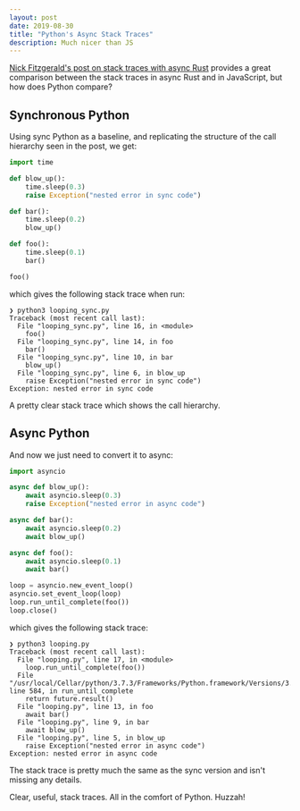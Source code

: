 ```yaml
---
layout: post
date: 2019-08-30
title: "Python's Async Stack Traces"
description: Much nicer than JS
---
```



[Nick Fitzgerald's post on stack traces with async Rust](http://fitzgeraldnick.com/2019/08/27/async-stacks-in-rust.html) provides a great comparison between the stack traces in async Rust and in JavaScript, but how does Python compare?


## Synchronous Python

Using sync Python as a baseline, and replicating the structure of the call hierarchy seen in the post, we get:

```python
import time

def blow_up():
    time.sleep(0.3)
    raise Exception("nested error in sync code")

def bar():
    time.sleep(0.2)
    blow_up()

def foo():
    time.sleep(0.1)
    bar()

foo()
```

which gives the following stack trace when run:

```
❯ python3 looping_sync.py
Traceback (most recent call last):
  File "looping_sync.py", line 16, in <module>
    foo()
  File "looping_sync.py", line 14, in foo
    bar()
  File "looping_sync.py", line 10, in bar
    blow_up()
  File "looping_sync.py", line 6, in blow_up
    raise Exception("nested error in sync code")
Exception: nested error in sync code
```

A pretty clear stack trace which shows the call hierarchy.


## Async Python

And now we just need to convert it to async:


```python
import asyncio

async def blow_up():
    await asyncio.sleep(0.3)
    raise Exception("nested error in async code")

async def bar():
    await asyncio.sleep(0.2)
    await blow_up()

async def foo():
    await asyncio.sleep(0.1)
    await bar()

loop = asyncio.new_event_loop()
asyncio.set_event_loop(loop)
loop.run_until_complete(foo())
loop.close()
```

which gives the following stack trace:

```
❯ python3 looping.py
Traceback (most recent call last):
  File "looping.py", line 17, in <module>
    loop.run_until_complete(foo())
  File "/usr/local/Cellar/python/3.7.3/Frameworks/Python.framework/Versions/3.7/lib/python3.7/asyncio/base_events.py", line 584, in run_until_complete
    return future.result()
  File "looping.py", line 13, in foo
    await bar()
  File "looping.py", line 9, in bar
    await blow_up()
  File "looping.py", line 5, in blow_up
    raise Exception("nested error in async code")
Exception: nested error in async code
```

The stack trace is pretty much the same as the sync version and isn't missing any details.

Clear, useful, stack traces. All in the comfort of Python. Huzzah!

